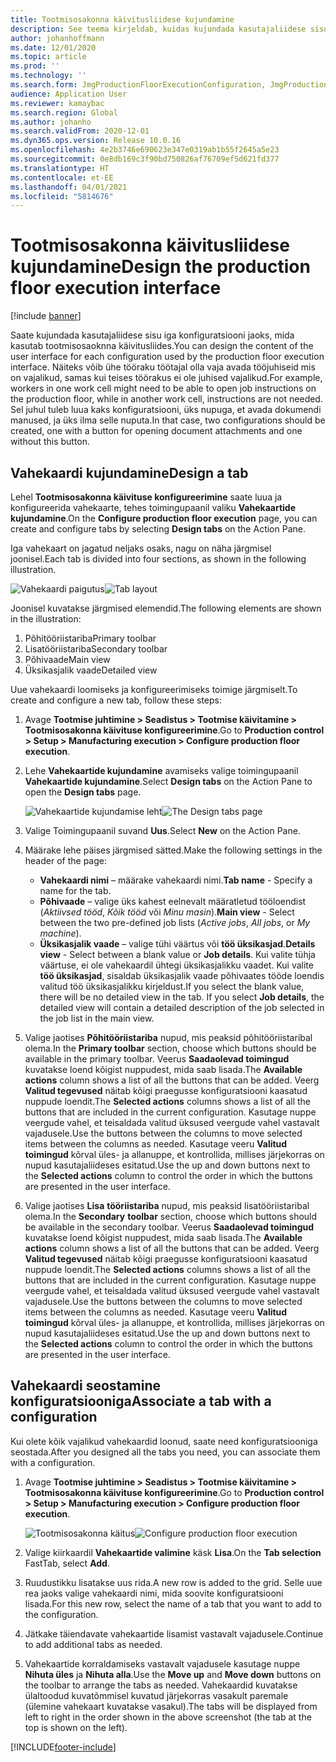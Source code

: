```yaml
---
title: Tootmisosakonna käivitusliidese kujundamine
description: See teema kirjeldab, kuidas kujundada kasutajaliidese sisu iga konfiguratsiooni jaoks.
author: johanhoffmann
ms.date: 12/01/2020
ms.topic: article
ms.prod: ''
ms.technology: ''
ms.search.form: JmgProductionFloorExecutionConfiguration, JmgProductionFloorExecutionConfigurationTab
audience: Application User
ms.reviewer: kamaybac
ms.search.region: Global
ms.author: johanho
ms.search.validFrom: 2020-12-01
ms.dyn365.ops.version: Release 10.0.16
ms.openlocfilehash: 4e2b3746e690623e347e0319ab1b55f2645a5e23
ms.sourcegitcommit: 0e8db169c3f90bd750826af76709ef5d621fd377
ms.translationtype: HT
ms.contentlocale: et-EE
ms.lasthandoff: 04/01/2021
ms.locfileid: "5814676"
---
```

# <a name="design-the-production-floor-execution-interface"></a><span data-ttu-id="9fe0e-103">Tootmisosakonna käivitusliidese kujundamine</span><span class="sxs-lookup"><span data-stu-id="9fe0e-103">Design the production floor execution interface</span></span>

[!include [banner](../includes/banner.md)]

<span data-ttu-id="9fe0e-104">Saate kujundada kasutajaliidese sisu iga konfiguratsiooni jaoks, mida kasutab tootmisosaoknna käivitusliides.</span><span class="sxs-lookup"><span data-stu-id="9fe0e-104">You can design the content of the user interface for each configuration used by the production floor execution interface.</span></span> <span data-ttu-id="9fe0e-105">Näiteks võib ühe tööraku töötajal olla vaja avada tööjuhiseid mis on vajalikud, samas kui teises töörakus ei ole juhised vajalikud.</span><span class="sxs-lookup"><span data-stu-id="9fe0e-105">For example, workers in one work cell might need to be able to open job instructions on the production floor, while in another work cell, instructions are not needed.</span></span> <span data-ttu-id="9fe0e-106">Sel juhul tuleb luua kaks konfiguratsiooni, üks nupuga, et avada dokumendi manused, ja üks ilma selle nuputa.</span><span class="sxs-lookup"><span data-stu-id="9fe0e-106">In that case, two configurations should be created, one with a button for opening document attachments and one without this button.</span></span>

## <a name="design-a-tab"></a><span data-ttu-id="9fe0e-107">Vahekaardi kujundamine</span><span class="sxs-lookup"><span data-stu-id="9fe0e-107">Design a tab</span></span>

<span data-ttu-id="9fe0e-108">Lehel **Tootmisosakonna käivituse konfigureerimine** saate luua ja konfigureerida vahekaarte, tehes toimingupaanil valiku **Vahekaartide kujundamine**.</span><span class="sxs-lookup"><span data-stu-id="9fe0e-108">On the **Configure production floor execution** page, you can create and configure tabs by selecting **Design tabs** on the Action Pane.</span></span>

<span data-ttu-id="9fe0e-109">Iga vahekaart on jagatud neljaks osaks, nagu on näha järgmisel joonisel.</span><span class="sxs-lookup"><span data-stu-id="9fe0e-109">Each tab is divided into four sections, as shown in the following illustration.</span></span>

<span data-ttu-id="9fe0e-110">![Vahekaardi paigutus](media/pfe-tab-layout.png "Vahekaardi paigutus")</span><span class="sxs-lookup"><span data-stu-id="9fe0e-110">![Tab layout](media/pfe-tab-layout.png "Tab layout")</span></span>

<span data-ttu-id="9fe0e-111">Joonisel kuvatakse järgmised elemendid.</span><span class="sxs-lookup"><span data-stu-id="9fe0e-111">The following elements are shown in the illustration:</span></span>

1. <span data-ttu-id="9fe0e-112">Põhitööriistariba</span><span class="sxs-lookup"><span data-stu-id="9fe0e-112">Primary toolbar</span></span>
1. <span data-ttu-id="9fe0e-113">Lisatööriistariba</span><span class="sxs-lookup"><span data-stu-id="9fe0e-113">Secondary toolbar</span></span>
1. <span data-ttu-id="9fe0e-114">Põhivaade</span><span class="sxs-lookup"><span data-stu-id="9fe0e-114">Main view</span></span>
1. <span data-ttu-id="9fe0e-115">Üksikasjalik vaade</span><span class="sxs-lookup"><span data-stu-id="9fe0e-115">Detailed view</span></span>

<span data-ttu-id="9fe0e-116">Uue vahekaardi loomiseks ja konfigureerimiseks toimige järgmiselt.</span><span class="sxs-lookup"><span data-stu-id="9fe0e-116">To create and configure a new tab, follow these steps:</span></span>

1. <span data-ttu-id="9fe0e-117">Avage **Tootmise juhtimine \> Seadistus \> Tootmise käivitamine \> Tootmisosakonna käivituse konfigureerimine**.</span><span class="sxs-lookup"><span data-stu-id="9fe0e-117">Go to **Production control \> Setup \> Manufacturing execution \> Configure production floor execution**.</span></span>

1. <span data-ttu-id="9fe0e-118">Lehe **Vahekaartide kujundamine** avamiseks valige toimingupaanil **Vahekaartide kujundamine**.</span><span class="sxs-lookup"><span data-stu-id="9fe0e-118">Select **Design tabs** on the Action Pane to open the **Design tabs** page.</span></span>

    <span data-ttu-id="9fe0e-119">![Vahekaartide kujundamise leht](media/pfe-design-tabs.png "Vahekaartide kujundamise leht")</span><span class="sxs-lookup"><span data-stu-id="9fe0e-119">![The Design tabs page](media/pfe-design-tabs.png "The Design tabs page")</span></span>

1. <span data-ttu-id="9fe0e-120">Valige Toimingupaanil suvand **Uus**.</span><span class="sxs-lookup"><span data-stu-id="9fe0e-120">Select **New** on the Action Pane.</span></span>

1. <span data-ttu-id="9fe0e-121">Määrake lehe päises järgmised sätted.</span><span class="sxs-lookup"><span data-stu-id="9fe0e-121">Make the following settings in the header of the page:</span></span>

    - <span data-ttu-id="9fe0e-122">**Vahekaardi nimi** – määrake vahekaardi nimi.</span><span class="sxs-lookup"><span data-stu-id="9fe0e-122">**Tab name** - Specify a name for the tab.</span></span>
    - <span data-ttu-id="9fe0e-123">**Põhivaade** – valige üks kahest eelnevalt määratletud tööloendist (*Aktiivsed tööd*, *Kõik tööd* või *Minu masin*).</span><span class="sxs-lookup"><span data-stu-id="9fe0e-123">**Main view** - Select between the two pre-defined job lists (*Active jobs*, *All jobs*, or *My machine*).</span></span>
    - <span data-ttu-id="9fe0e-124">**Üksikasjalik vaade** – valige tühi väärtus või **töö üksikasjad**.</span><span class="sxs-lookup"><span data-stu-id="9fe0e-124">**Details view** - Select between a blank value or **Job details**.</span></span> <span data-ttu-id="9fe0e-125">Kui valite tühja väärtuse, ei ole vahekaardil ühtegi üksikasjalikku vaadet. Kui valite **töö üksikasjad**, sisaldab üksikasjalik vaade põhivaates tööde loendis valitud töö üksikasjalikku kirjeldust.</span><span class="sxs-lookup"><span data-stu-id="9fe0e-125">If you select the blank value, there will be no detailed view in the tab. If you select **Job details**, the detailed view will contain a detailed description of the job selected in the job list in the main view.</span></span>

1. <span data-ttu-id="9fe0e-126">Valige jaotises **Põhitööriistariba** nupud, mis peaksid põhitööriistaribal olema.</span><span class="sxs-lookup"><span data-stu-id="9fe0e-126">In the **Primary toolbar** section, choose which buttons should be available in the primary toolbar.</span></span> <span data-ttu-id="9fe0e-127">Veerus **Saadaolevad toimingud** kuvatakse loend kõigist nuppudest, mida saab lisada.</span><span class="sxs-lookup"><span data-stu-id="9fe0e-127">The **Available actions** column shows a list of all the buttons that can be added.</span></span> <span data-ttu-id="9fe0e-128">Veerg **Valitud tegevused** näitab kõigi praegusse konfiguratsiooni kaasatud nuppude loendit.</span><span class="sxs-lookup"><span data-stu-id="9fe0e-128">The **Selected actions** columns shows a list of all the buttons that are included in the current configuration.</span></span> <span data-ttu-id="9fe0e-129">Kasutage nuppe veergude vahel, et teisaldada valitud üksused veergude vahel vastavalt vajadusele.</span><span class="sxs-lookup"><span data-stu-id="9fe0e-129">Use the buttons between the columns to move selected items between the columns as needed.</span></span> <span data-ttu-id="9fe0e-130">Kasutage veeru **Valitud toimingud** kõrval üles- ja allanuppe, et kontrollida, millises järjekorras on nupud kasutajaliideses esitatud.</span><span class="sxs-lookup"><span data-stu-id="9fe0e-130">Use the up and down buttons next to the **Selected actions** column to control the order in which the buttons are presented in the user interface.</span></span>

1. <span data-ttu-id="9fe0e-131">Valige jaotises **Lisa** **tööriistariba** nupud, mis peaksid lisatööriistaribal olema.</span><span class="sxs-lookup"><span data-stu-id="9fe0e-131">In the **Secondary** **toolbar** section, choose which buttons should be available in the secondary toolbar.</span></span> <span data-ttu-id="9fe0e-132">Veerus **Saadaolevad toimingud** kuvatakse loend kõigist nuppudest, mida saab lisada.</span><span class="sxs-lookup"><span data-stu-id="9fe0e-132">The **Available actions** column shows a list of all the buttons that can be added.</span></span> <span data-ttu-id="9fe0e-133">Veerg **Valitud tegevused** näitab kõigi praegusse konfiguratsiooni kaasatud nuppude loendit.</span><span class="sxs-lookup"><span data-stu-id="9fe0e-133">The **Selected actions** columns shows a list of all the buttons that are included in the current configuration.</span></span> <span data-ttu-id="9fe0e-134">Kasutage nuppe veergude vahel, et teisaldada valitud üksused veergude vahel vastavalt vajadusele.</span><span class="sxs-lookup"><span data-stu-id="9fe0e-134">Use the buttons between the columns to move selected items between the columns as needed.</span></span> <span data-ttu-id="9fe0e-135">Kasutage veeru **Valitud toimingud** kõrval üles- ja allanuppe, et kontrollida, millises järjekorras on nupud kasutajaliideses esitatud.</span><span class="sxs-lookup"><span data-stu-id="9fe0e-135">Use the up and down buttons next to the **Selected actions** column to control the order in which the buttons are presented in the user interface.</span></span>

## <a name="associate-a-tab-with-a-configuration"></a><span data-ttu-id="9fe0e-136">Vahekaardi seostamine konfiguratsiooniga</span><span class="sxs-lookup"><span data-stu-id="9fe0e-136">Associate a tab with a configuration</span></span>

<span data-ttu-id="9fe0e-137">Kui olete kõik vajalikud vahekaardid loonud, saate need konfiguratsiooniga seostada.</span><span class="sxs-lookup"><span data-stu-id="9fe0e-137">After you designed all the tabs you need, you can associate them with a configuration.</span></span>

1. <span data-ttu-id="9fe0e-138">Avage **Tootmise juhtimine \> Seadistus \> Tootmise käivitamine \> Tootmisosakonna käivituse konfigureerimine**.</span><span class="sxs-lookup"><span data-stu-id="9fe0e-138">Go to **Production control \> Setup \> Manufacturing execution \> Configure production floor execution**.</span></span>

    <span data-ttu-id="9fe0e-139">![Tootmisosakonna käitus](media/pfe-config-prod-floor-execution.png "Tootmisosakonna käitus")</span><span class="sxs-lookup"><span data-stu-id="9fe0e-139">![Configure production floor execution](media/pfe-config-prod-floor-execution.png "Configure production floor execution")</span></span>

1. <span data-ttu-id="9fe0e-140">Valige kiirkaardil **Vahekaartide valimine** käsk **Lisa**.</span><span class="sxs-lookup"><span data-stu-id="9fe0e-140">On the **Tab selection** FastTab, select **Add**.</span></span>

1. <span data-ttu-id="9fe0e-141">Ruudustikku lisatakse uus rida.</span><span class="sxs-lookup"><span data-stu-id="9fe0e-141">A new row is added to the grid.</span></span> <span data-ttu-id="9fe0e-142">Selle uue rea jaoks valige vahekaardi nimi, mida soovite konfiguratsiooni lisada.</span><span class="sxs-lookup"><span data-stu-id="9fe0e-142">For this new row, select the name of a tab that you want to add to the configuration.</span></span>

1. <span data-ttu-id="9fe0e-143">Jätkake täiendavate vahekaartide lisamist vastavalt vajadusele.</span><span class="sxs-lookup"><span data-stu-id="9fe0e-143">Continue to add additional tabs as needed.</span></span>

1. <span data-ttu-id="9fe0e-144">Vahekaartide korraldamiseks vastavalt vajadusele kasutage nuppe **Nihuta üles** ja **Nihuta alla**.</span><span class="sxs-lookup"><span data-stu-id="9fe0e-144">Use the **Move up** and **Move down** buttons on the toolbar to arrange the tabs as needed.</span></span> <span data-ttu-id="9fe0e-145">Vahekaardid kuvatakse ülaltoodud kuvatõmmisel kuvatud järjekorras vasakult paremale (ülemine vahekaart kuvatakse vasakul).</span><span class="sxs-lookup"><span data-stu-id="9fe0e-145">The tabs will be displayed from left to right in the order shown in the above screenshot (the tab at the top is shown on the left).</span></span>


[!INCLUDE[footer-include](../../includes/footer-banner.md)]